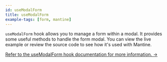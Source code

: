 ```yaml
---
id: useModalForm
title: useModalForm
example-tags: [form, mantine]
---
```


`useModalForm` hook allows you to manage a form within a modal. It provides some useful methods to handle the form modal. You can view the live example or review the source code to see how it's used with Mantine.

[Refer to the useModalForm hook documentation for more information. →](/docs/api-reference/mantine/hooks/form/useModalForm.md)

<CodeSandboxExample path="form-mantine-use-modal-form" />
